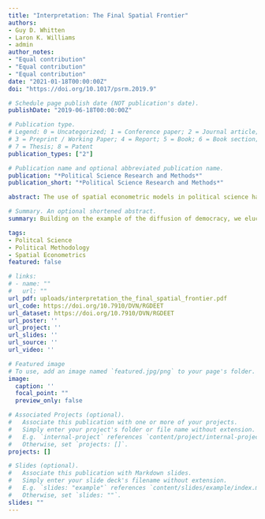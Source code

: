 ```yaml
---
title: "Interpretation: The Final Spatial Frontier"
authors:
- Guy D. Whitten
- Laron K. Williams
- admin
author_notes:
- "Equal contribution"
- "Equal contribution"
- "Equal contribution"
date: "2021-01-18T00:00:00Z"
doi: "https://doi.org/10.1017/psrm.2019.9"

# Schedule page publish date (NOT publication's date).
publishDate: "2019-06-18T00:00:00Z"

# Publication type.
# Legend: 0 = Uncategorized; 1 = Conference paper; 2 = Journal article;
# 3 = Preprint / Working Paper; 4 = Report; 5 = Book; 6 = Book section;
# 7 = Thesis; 8 = Patent
publication_types: ["2"]

# Publication name and optional abbreviated publication name.
publication: "*Political Science Research and Methods*"
publication_short: "*Political Science Research and Methods*"

abstract: The use of spatial econometric models in political science has steadily risen in recent years. However, the interpretation of these models has generally ignored the important substantive, and even spatial, nature of the estimated effects. This leaves many papers with a (non-spatial) interpretation of coefficients on the covariates and a brief discussion of the sign and strength of the spatial parameter. We introduce a general approach to interpreting spatial models and provide several avenues for an exposition of substantive spatial effects. Our approach can be generalized to most models in the spatial econometric taxonomy. Building on the example of the diffusion of democracy, we elucidate how our approach can be applied to modern political science problems.

# Summary. An optional shortened abstract.
summary: Building on the example of the diffusion of democracy, we elucidate how our approach to interpretation can be applied to modern political science problems.

tags:
- Politcal Science 
- Political Methodology
- Spatial Econometrics
featured: false

# links:
# - name: ""
#   url: ""
url_pdf: uploads/interpretation_the_final_spatial_frontier.pdf
url_code: https://doi.org/10.7910/DVN/RGDEET
url_dataset: https://doi.org/10.7910/DVN/RGDEET
url_poster: ''
url_project: ''
url_slides: ''
url_source: ''
url_video: ''

# Featured image
# To use, add an image named `featured.jpg/png` to your page's folder. 
image:
  caption: ''
  focal_point: ""
  preview_only: false

# Associated Projects (optional).
#   Associate this publication with one or more of your projects.
#   Simply enter your project's folder or file name without extension.
#   E.g. `internal-project` references `content/project/internal-project/index.md`.
#   Otherwise, set `projects: []`.
projects: []

# Slides (optional).
#   Associate this publication with Markdown slides.
#   Simply enter your slide deck's filename without extension.
#   E.g. `slides: "example"` references `content/slides/example/index.md`.
#   Otherwise, set `slides: ""`.
slides: ""
---
```



